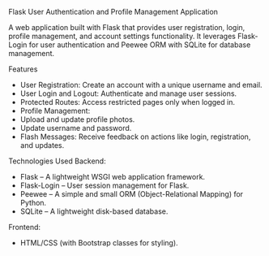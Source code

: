 Flask User Authentication and Profile Management Application

A web application built with Flask that provides user registration, login, profile management, and account settings functionality. 
It leverages Flask-Login for user authentication and Peewee ORM with SQLite for database management.

Features
- User Registration: Create an account with a unique username and email.
- User Login and Logout: Authenticate and manage user sessions.
- Protected Routes: Access restricted pages only when logged in.
- Profile Management:
- Upload and update profile photos.
- Update username and password.
- Flash Messages: Receive feedback on actions like login, registration, and updates.

Technologies Used
Backend:
- Flask – A lightweight WSGI web application framework.
- Flask-Login – User session management for Flask.
- Peewee – A simple and small ORM (Object-Relational Mapping) for Python.
- SQLite – A lightweight disk-based database.

Frontend:
- HTML/CSS (with Bootstrap classes for styling).
